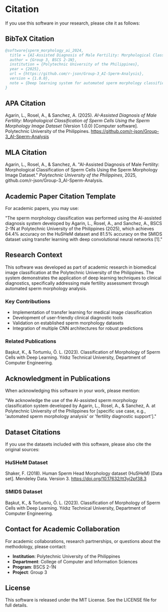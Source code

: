 # Citation

If you use this software in your research, please cite it as follows:

## BibTeX Citation

```bibtex
@software{sperm_morphology_ai_2024,
  title = {AI-Assisted Diagnosis of Male Fertility: Morphological Classification of Sperm Cells Using the Sperm Morphology Image Dataset},
  author = {Group 3, BSCS 2-1N},
  institution = {Polytechnic University of the Philippines},
  year = {2025},
  url = {https://github.com/r-json/Group-3_AI-Sperm-Analysis},
  version = {1.0.0},
  note = {Deep learning system for automated sperm morphology classification}
}
```

## APA Citation

Agarin, L., Rosel, A., & Sanchez, A. (2025). *AI-Assisted Diagnosis of Male Fertility: Morphological Classification of Sperm Cells Using the Sperm Morphology Image Dataset* (Version 1.0.0) [Computer software]. Polytechnic University of the Philippines. https://github.com/r-json/Group-3_AI-Sperm-Analysis

## MLA Citation

Agarin, L., Rosel, A., & Sanchez, A. "AI-Assisted Diagnosis of Male Fertility: Morphological Classification of Sperm Cells Using the Sperm Morphology Image Dataset." *Polytechnic University of the Philippines*, 2025, github.com/r-json/Group-3_AI-Sperm-Analysis.

## Academic Paper Citation Template

For academic papers, you may use:

"The sperm morphology classification was performed using the AI-assisted diagnosis system developed by Agarin, L., Rosel, A., and Sanchez, A., BSCS 2-1N at Polytechnic University of the Philippines (2025), which achieves 64.4% accuracy on the HuSHeM dataset and 81.5% accuracy on the SMIDS dataset using transfer learning with deep convolutional neural networks [1]."

## Research Context

This software was developed as part of academic research in biomedical image classification at the Polytechnic University of the Philippines. The system demonstrates the application of deep learning techniques to clinical diagnostics, specifically addressing male fertility assessment through automated sperm morphology analysis.

### Key Contributions
- Implementation of transfer learning for medical image classification
- Development of user-friendly clinical diagnostic tools
- Validation on established sperm morphology datasets
- Integration of multiple CNN architectures for robust predictions

### Related Publications
Başkut, K., & Tortumlu, Ö. L. (2023). Classification of Morphology of Sperm Cells with Deep Learning. Yıldız Technical University, Department of Computer Engineering. 


## Acknowledgment in Publications

When acknowledging this software in your work, please mention:

"We acknowledge the use of the AI-assisted sperm morphology classification system developed by Agarin, L., Rosel, A., & Sanchez, A. at Polytechnic University of the Philippines for [specific use case, e.g., 'automated sperm morphology analysis' or 'fertility diagnostic support']."

## Dataset Citations

If you use the datasets included with this software, please also cite the original sources:

### HuSHeM Dataset
Shaker, F. (2018). Human Sperm Head Morphology dataset (HuSHeM) [Data set]. Mendeley Data. Version 3. https://doi.org/10.17632/tt3yj2pf38.3

### SMIDS Dataset  
Başkut, K., & Tortumlu, Ö. L. (2023). Classification of Morphology of Sperm Cells with Deep Learning. Yıldız Technical University, Department of Computer Engineering. 

## Contact for Academic Collaboration

For academic collaborations, research partnerships, or questions about the methodology, please contact:

- **Institution**: Polytechnic University of the Philippines
- **Department**: College of Computer and Information Sciences
- **Program**: BSCS 2-1N
- **Project**: Group 3

## License

This software is released under the MIT License. See the LICENSE file for full details.
